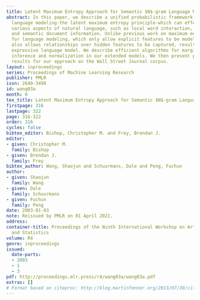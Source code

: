 ```yaml
---
title: Latent Maximum Entropy Approach for Semantic $N$-gram Language Modeling
abstract: In this paper, we describe a unified probabilistic framework for statistical
  language modeling-the latent maximum entropy principle-which can effectively incorporate
  various aspects of natural language, such as local word interaction, syntactic structure
  and semantic document information. Unlike previous work on maximum entropy methods
  for language modeling, which only allow explicit features to be modeled, our framework
  also allows relationships over hidden features to be captured, resulting in a more
  expressive language model. We describe efficient algorithms for marginalization,
  inference and normalization in our extended models. We then present promising experimental
  results for our approach on the Wall Street Journal corpus.
layout: inproceedings
series: Proceedings of Machine Learning Research
publisher: PMLR
issn: 2640-3498
id: wang03a
month: 0
tex_title: Latent Maximum Entropy Approach for Semantic $N$-gram Language Modeling
firstpage: 316
lastpage: 322
page: 316-322
order: 316
cycles: false
bibtex_editor: Bishop, Christopher M. and Frey, Brendan J.
editor:
- given: Christopher M.
  family: Bishop
- given: Brendan J.
  family: Frey
bibtex_author: Wang, Shaojun and Schuurmans, Dale and Peng, Fuchun
author:
- given: Shaojun
  family: Wang
- given: Dale
  family: Schuurmans
- given: Fuchun
  family: Peng
date: 2003-01-03
note: Reissued by PMLR on 01 April 2021.
address:
container-title: Proceedings of the Ninth International Workshop on Artificial Intelligence
  and Statistics
volume: R4
genre: inproceedings
issued:
  date-parts:
  - 2003
  - 1
  - 3
pdf: http://proceedings.mlr.press/r4/wang03a/wang03a.pdf
extras: []
# Format based on citeproc: http://blog.martinfenner.org/2013/07/30/citeproc-yaml-for-bibliographies/
---
```

